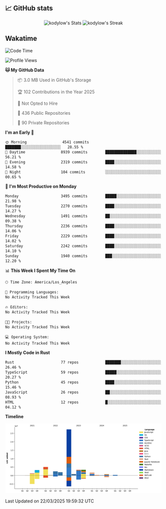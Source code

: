 ## 📈 GitHub stats
<!--START_SECTION:github-->
<div class="badges-githubstats">
  <p align="center">
    <img src="https://github-readme-stats.vercel.app/api?username=kodylow&theme=tokyonight&show_icons=true&hide_border=true&count_private=true" alt="kodylow's Stats" height="165">
    <img src="https://github-readme-streak-stats.herokuapp.com/?user=kodylow&theme=tokyonight&hide_border=true" alt="kodylow's Streak" height="165">
  </p>
</div>
<!--END_SECTION:github-->

## Wakatime 
<!--START_SECTION:waka-->
![Code Time](http://img.shields.io/badge/Code%20Time-1%2C294%20hrs%2031%20mins-blue)

![Profile Views](http://img.shields.io/badge/Profile%20Views-0-blue)

**🐱 My GitHub Data** 

> 📦 3.0 MB Used in GitHub's Storage 
 > 
> 🏆 102 Contributions in the Year 2025
 > 
> 🚫 Not Opted to Hire
 > 
> 📜 436 Public Repositories 
 > 
> 🔑 90 Private Repositories 
 > 
**I'm an Early 🐤** 

```text
🌞 Morning                4541 commits        ███████░░░░░░░░░░░░░░░░░░   28.55 % 
🌆 Daytime                8939 commits        ██████████████░░░░░░░░░░░   56.21 % 
🌃 Evening                2319 commits        ████░░░░░░░░░░░░░░░░░░░░░   14.58 % 
🌙 Night                  104 commits         ░░░░░░░░░░░░░░░░░░░░░░░░░   00.65 % 
```
📅 **I'm Most Productive on Monday** 

```text
Monday                   3495 commits        █████░░░░░░░░░░░░░░░░░░░░   21.98 % 
Tuesday                  2270 commits        ████░░░░░░░░░░░░░░░░░░░░░   14.27 % 
Wednesday                1491 commits        ██░░░░░░░░░░░░░░░░░░░░░░░   09.38 % 
Thursday                 2236 commits        ████░░░░░░░░░░░░░░░░░░░░░   14.06 % 
Friday                   2229 commits        ████░░░░░░░░░░░░░░░░░░░░░   14.02 % 
Saturday                 2242 commits        ████░░░░░░░░░░░░░░░░░░░░░   14.10 % 
Sunday                   1940 commits        ███░░░░░░░░░░░░░░░░░░░░░░   12.20 % 
```


📊 **This Week I Spent My Time On** 

```text
🕑︎ Time Zone: America/Los_Angeles

💬 Programming Languages: 
No Activity Tracked This Week

🔥 Editors: 
No Activity Tracked This Week

🐱‍💻 Projects: 
No Activity Tracked This Week

💻 Operating System: 
No Activity Tracked This Week
```

**I Mostly Code in Rust** 

```text
Rust                     77 repos            ███████░░░░░░░░░░░░░░░░░░   26.46 % 
TypeScript               59 repos            █████░░░░░░░░░░░░░░░░░░░░   20.27 % 
Python                   45 repos            ████░░░░░░░░░░░░░░░░░░░░░   15.46 % 
JavaScript               26 repos            ██░░░░░░░░░░░░░░░░░░░░░░░   08.93 % 
HTML                     12 repos            █░░░░░░░░░░░░░░░░░░░░░░░░   04.12 % 
```



**Timeline**

![Lines of Code chart](https://raw.githubusercontent.com/Kodylow/Kodylow/master/assets/bar_graph.png)


 Last Updated on 22/03/2025 19:59:32 UTC
<!--END_SECTION:waka-->
